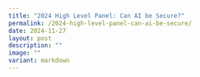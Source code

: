 ```yaml
---
title: "2024 High Level Panel: Can AI be Secure?"
permalink: /2024-high-level-panel-can-ai-be-secure/
date: 2024-11-27
layout: post
description: ""
image: ""
variant: markdown
---
```

